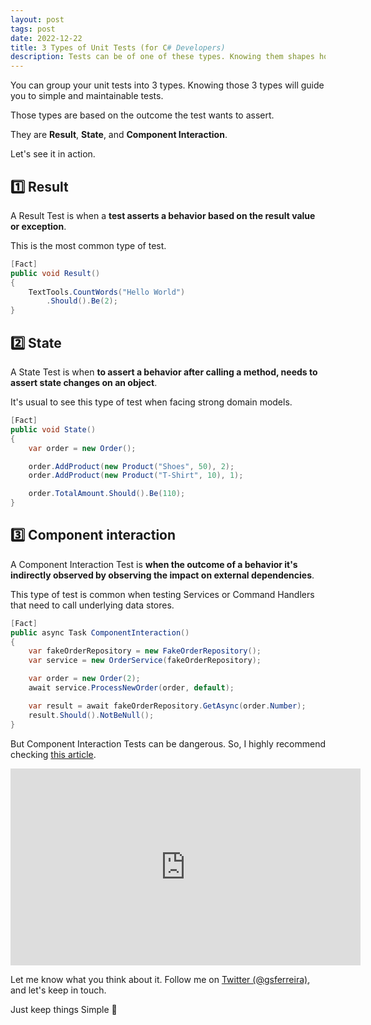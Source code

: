 ```yaml
---
layout: post
tags: post
date: 2022-12-22
title: 3 Types of Unit Tests (for C# Developers)
description: Tests can be of one of these types. Knowing them shapes how to approach testing and how you decide on your assertions. In this video, we will use C# to find those 3 types of Unit Tests.
---
```


You can group your unit tests into 3 types. Knowing those 3 types will guide you to simple and maintainable tests.

Those types are based on the outcome the test wants to assert.

They are **Result**, **State**, and **Component Interaction**.

Let's see it in action.

## 1️⃣ Result

A Result Test is when a **test asserts a behavior based on the result value or exception**.

This is the most common type of test.

```csharp
[Fact]
public void Result()
{
    TextTools.CountWords("Hello World")
        .Should().Be(2);
}
```

## 2️⃣ State

A State Test is when **to assert a behavior after calling a method, needs to assert state changes on an object**.

It's usual to see this type of test when facing strong domain models.

```csharp
[Fact]
public void State()
{
    var order = new Order();

    order.AddProduct(new Product("Shoes", 50), 2);
    order.AddProduct(new Product("T-Shirt", 10), 1);

    order.TotalAmount.Should().Be(110);
}
```

## 3️⃣ Component interaction

A Component Interaction Test is **when the outcome of a behavior it's indirectly observed by observing the impact on external dependencies**.

This type of test is common when testing Services or Command Handlers that need to call underlying data stores.

```csharp
[Fact]
public async Task ComponentInteraction()
{
    var fakeOrderRepository = new FakeOrderRepository();
    var service = new OrderService(fakeOrderRepository);

    var order = new Order(2);
    await service.ProcessNewOrder(order, default);

    var result = await fakeOrderRepository.GetAsync(order.Number);
    result.Should().NotBeNull();
}
```

But Component Interaction Tests can be dangerous.
So, I highly recommend checking [this article](../how-structure-sensitive-tests-make-refactorings-fail/).

<iframe width="560" height="315" src="https://www.youtube.com/embed/KaW1HNnhOME" title="YouTube video player" frameborder="0" allow="accelerometer; autoplay; clipboard-write; encrypted-media; gyroscope; picture-in-picture" allowfullscreen></iframe>

Let me know what you think about it. Follow me on [Twitter (@gsferreira)](https://twitter.com/gsferreira), and let's keep in touch.

Just keep things Simple 🌱
